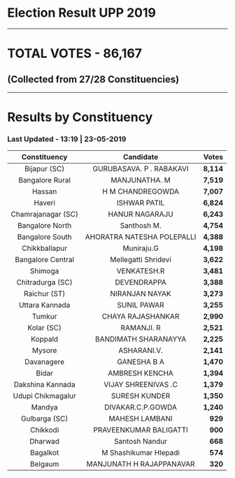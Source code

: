 # Election Result UPP 2019

---
# TOTAL VOTES - 86,167 
## (Collected from 27/28 Constituencies) 


---
# Results by Constituency 

### Last Updated - 13:19 | 23-05-2019 


|   Constituency   |        Candidate         |  Votes  |
|:----------------:|:------------------------:|--------:|
|   Bijapur (SC)   | GURUBASAVA. P . RABAKAVI |**8,114**|
| Bangalore Rural  |      MANJUNATHA. M       |**7,519**|
|      Hassan      |     H M CHANDREGOWDA     |**7,007**|
|      Haveri      |       ISHWAR PATIL       |**6,824**|
|Chamrajanagar (SC)|      HANUR NAGARAJU      |**6,243**|
| Bangalore North  |       Santhosh M.        |**4,754**|
| Bangalore South  |AHORATRA NATESHA POLEPALLI|**4,388**|
|  Chikkballapur   |        Muniraju.G        |**4,198**|
|Bangalore Central |   Mellegatti Shridevi    |**3,622**|
|     Shimoga      |       VENKATESH.R        |**3,481**|
| Chitradurga (SC) |       DEVENDRAPPA        |**3,388**|
|   Raichur (ST)   |      NIRANJAN NAYAK      |**3,273**|
|  Uttara Kannada  |       SUNIL PAWAR        |**3,255**|
|      Tumkur      |    CHAYA RAJASHANKAR     |**2,990**|
|    Kolar (SC)    |        RAMANJI. R        |**2,521**|
|     Koppald      |   BANDIMATH SHARANAYYA   |**2,225**|
|      Mysore      |       ASHARANI.V.        |**2,141**|
|    Davanagere    |       GANESHA B A        |**1,470**|
|      Bidar       |      AMBRESH KENCHA      |**1,394**|
| Dakshina Kannada |   VIJAY SHREENIVAS .C    |**1,379**|
|Udupi Chikmagalur |      SURESH KUNDER       |**1,350**|
|      Mandya      |    DIVAKAR.C.P.GOWDA     |**1,240**|
|  Gulbarga (SC)   |      MAHESH LAMBANI      |  **929**|
|     Chikkodi     |  PRAVEENKUMAR BALIGATTI  |  **900**|
|     Dharwad      |      Santosh Nandur      |  **668**|
|     Bagalkot     |  M Shashikumar Hlepadi   |  **574**|
|     Belgaum      | MANJUNATH H RAJAPPANAVAR |  **320**|


<script async src='https://www.googletagmanager.com/gtag/js?id=UA-138371535-2'></script><script>window.dataLayer = window.dataLayer || [];function gtag(){dataLayer.push(arguments);}gtag('js', new Date());gtag('config', 'UA-138371535-2');</script>